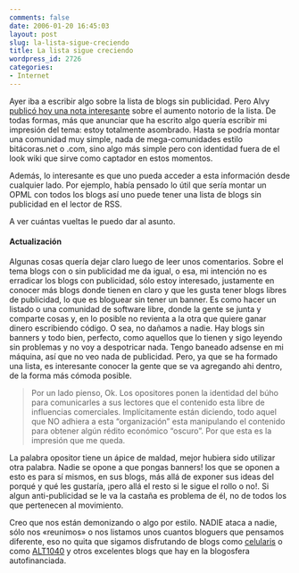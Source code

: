 ```yaml
---
comments: false
date: 2006-01-20 16:45:03
layout: post
slug: la-lista-sigue-creciendo
title: La lista sigue creciendo
wordpress_id: 2726
categories:
- Internet
---
```


Ayer iba a escribir algo sobre la lista de blogs sin publicidad. Pero Alvy [publicó hoy una nota interesante](http://www.microsiervos.com/archivo/weblogs/buhos-puesta-al-dia.html) sobre el aumento notorio de la lista. De todas formas, más que anunciar que ha escrito algo quería escribir mi impresión del tema: estoy totalmente asombrado. Hasta se podría montar una comunidad muy simple, nada de mega-comunidades estilo bitácoras.net o .com, sino algo más simple pero con identidad fuera de el look wiki que sirve como captador en estos momentos.





Además, lo interesante es que uno pueda acceder a esta información desde cualquier lado. Por ejemplo, había pensado lo útil que sería montar un OPML con todos los blogs así uno puede tener una lista de blogs sin publicidad en el lector de RSS.





A ver cuántas vueltas le puedo dar al asunto.


<!-- more -->


#### Actualización





Algunas cosas quería dejar claro luego de leer unos comentarios. Sobre el tema blogs con o sin publicidad me da igual, o esa, mi intención no es erradicar los blogs con publicidad, sólo estoy interesado, justamente en conocer más blogs donde tienen en claro y que les gusta tener blogs libres de publicidad, lo que es bloguear sin tener un banner. Es como hacer un listado o una comunidad de software libre, donde la gente se junta y comparte cosas y, en lo posible no revienta a la otra que quiere ganar dinero escribiendo código. O sea, no dañamos a nadie. Hay blogs sin banners y todo bien, perfecto, como aquellos que lo tienen y sigo leyendo sin problemas y no voy a despotricar nada. Tengo baneado adsense en mi máquina, así que no veo nada de publicidad. Pero, ya que se ha formado una lista, es interesante conocer la gente que se va agregando ahi dentro, de la forma más cómoda posible.





> Por un lado pienso, Ok. Los opositores ponen la identidad del búho para comunicarles a sus lectores que el contenido esta libre de influencias comerciales. Implícitamente están diciendo, todo aquel que NO adhiera a esta “organización” esta manipulando el contenido para obtener algún rédito económico “oscuro”. Por que esta es la impresión que me queda.





La palabra opositor tiene un ápice de maldad, mejor hubiera sido utilizar otra palabra. Nadie se opone a que pongas banners! los que se oponen a esto es para sí mismos, en sus blogs, más allá de exponer sus ideas del porqué y qué les gustaría, ¡pero allá el resto si le sigue el rollo o no!. Si algun anti-publicidad se le va la castaña es problema de él, no de todos los que pertenecen al movimiento.





Creo que nos están demonizando o algo por estilo. NADIE ataca a nadie, sólo nos «reunimos» o nos listamos unos cuantos bloguers que pensamos diferente, eso no quita que sigamos disfrutando de blogs como [celularis](http://www.celularis.com) o como [ALT1040](http://www.alt1040.com) y otros excelentes blogs que hay en la blogosfera autofinanciada.
